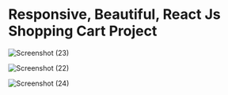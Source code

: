 # Responsive, Beautiful, React Js Shopping Cart Project

![Screenshot (23)](https://github.com/KamyarGanjian/online-shop/assets/145255798/50c7626d-5cdb-490b-b0da-b410566f2114)

![Screenshot (22)](https://github.com/KamyarGanjian/online-shop/assets/145255798/22d0b394-7844-4387-a1e8-07a4d151d566)

![Screenshot (24)](https://github.com/KamyarGanjian/online-shop/assets/145255798/f1ab9922-444a-4037-a692-d7e851c16f7f)
